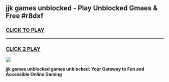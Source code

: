 
## jjk games unblocked - Play Unblocked Gmaes & Free #r8dxf
<h3>
<a href="https://news.freeplayer.one?title=jjk_games_unblocked&ref=26F">CLICK TO PLAY</a></h3>
<hr>

<h3>
<a href="https://news.freeplayer.one?title=jjk_games_unblocked&ref=26F">CLICK 2 PLAY</a>
  
</h3>

<a href="https://news.freeplayer.one?title=jjk_games_unblocked&ref=26F/"><img src="https://clearcache.store/games.png"></a>


**jjk games unblocked games unblocked: Your Gateway to Fun and Accessible Online Gaming**
